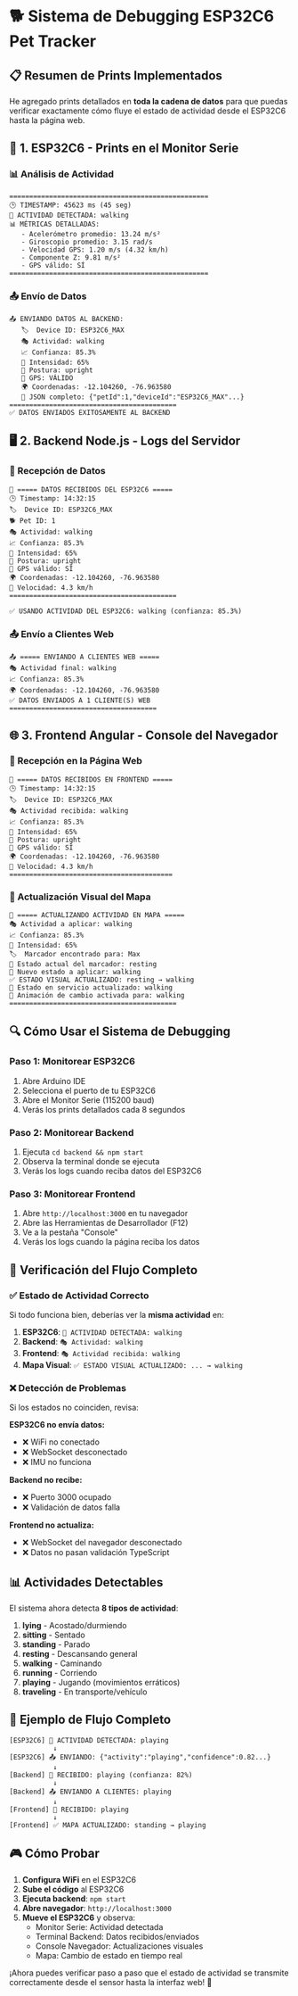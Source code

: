 # 🐕 Sistema de Debugging ESP32C6 Pet Tracker

## 📋 Resumen de Prints Implementados

He agregado prints detallados en **toda la cadena de datos** para que puedas verificar exactamente cómo fluye el estado de actividad desde el ESP32C6 hasta la página web.

## 🔧 1. ESP32C6 - Prints en el Monitor Serie

### 📊 Análisis de Actividad
```
==================================================
🕒 TIMESTAMP: 45623 ms (45 seg)
🎯 ACTIVIDAD DETECTADA: walking
📊 MÉTRICAS DETALLADAS:
   - Acelerómetro promedio: 13.24 m/s²
   - Giroscopio promedio: 3.15 rad/s
   - Velocidad GPS: 1.20 m/s (4.32 km/h)
   - Componente Z: 9.81 m/s²
   - GPS válido: SÍ
==================================================
```

### 📤 Envío de Datos
```
📤 ENVIANDO DATOS AL BACKEND:
   🏷️  Device ID: ESP32C6_MAX
   🎭 Actividad: walking
   📈 Confianza: 85.3%
   💪 Intensidad: 65%
   🧍 Postura: upright
   📍 GPS: VÁLIDO
   🌍 Coordenadas: -12.104260, -76.963580
   📡 JSON completo: {"petId":1,"deviceId":"ESP32C6_MAX"...}
==========================================
✅ DATOS ENVIADOS EXITOSAMENTE AL BACKEND
```

## 🖥️ 2. Backend Node.js - Logs del Servidor

### 📨 Recepción de Datos
```
📨 ===== DATOS RECIBIDOS DEL ESP32C6 =====
🕒 Timestamp: 14:32:15
🏷️  Device ID: ESP32C6_MAX
🐕 Pet ID: 1
🎭 Actividad: walking
📈 Confianza: 85.3%
💪 Intensidad: 65%
🧍 Postura: upright
📍 GPS válido: SÍ
🌍 Coordenadas: -12.104260, -76.963580
🏃 Velocidad: 4.3 km/h
==========================================

✅ USANDO ACTIVIDAD DEL ESP32C6: walking (confianza: 85.3%)
```

### 📤 Envío a Clientes Web
```
📤 ===== ENVIANDO A CLIENTES WEB =====
🎭 Actividad final: walking
📈 Confianza: 85.3%
🌍 Coordenadas: -12.104260, -76.963580
✅ DATOS ENVIADOS A 1 CLIENTE(S) WEB
=====================================
```

## 🌐 3. Frontend Angular - Console del Navegador

### 🔔 Recepción en la Página Web
```
🔔 ===== DATOS RECIBIDOS EN FRONTEND =====
🕒 Timestamp: 14:32:15
🏷️  Device ID: ESP32C6_MAX
🎭 Actividad recibida: walking
📈 Confianza: 85.3%
💪 Intensidad: 65%
🧍 Postura: upright
📍 GPS válido: SÍ
🌍 Coordenadas: -12.104260, -76.963580
🏃 Velocidad: 4.3 km/h
=========================================
```

### 🔄 Actualización Visual del Mapa
```
🔄 ===== ACTUALIZANDO ACTIVIDAD EN MAPA =====
🎭 Actividad a aplicar: walking
📈 Confianza: 85.3%
💪 Intensidad: 65%
🏷️  Marcador encontrado para: Max
🔄 Estado actual del marcador: resting
🎯 Nuevo estado a aplicar: walking
✅ ESTADO VISUAL ACTUALIZADO: resting → walking
🔄 Estado en servicio actualizado: walking
🎨 Animación de cambio activada para: walking
==========================================
```

## 🔍 Cómo Usar el Sistema de Debugging

### **Paso 1: Monitorear ESP32C6**
1. Abre Arduino IDE
2. Selecciona el puerto de tu ESP32C6
3. Abre el Monitor Serie (115200 baud)
4. Verás los prints detallados cada 8 segundos

### **Paso 2: Monitorear Backend**
1. Ejecuta `cd backend && npm start`
2. Observa la terminal donde se ejecuta
3. Verás los logs cuando reciba datos del ESP32C6

### **Paso 3: Monitorear Frontend**
1. Abre `http://localhost:3000` en tu navegador
2. Abre las Herramientas de Desarrollador (F12)
3. Ve a la pestaña "Console"
4. Verás los logs cuando la página reciba los datos

## 🎯 Verificación del Flujo Completo

### ✅ Estado de Actividad Correcto
Si todo funciona bien, deberías ver la **misma actividad** en:

1. **ESP32C6**: `🎯 ACTIVIDAD DETECTADA: walking`
2. **Backend**: `🎭 Actividad: walking`
3. **Frontend**: `🎭 Actividad recibida: walking`
4. **Mapa Visual**: `✅ ESTADO VISUAL ACTUALIZADO: ... → walking`

### ❌ Detección de Problemas

Si los estados no coinciden, revisa:

**ESP32C6 no envía datos:**
- ❌ WiFi no conectado
- ❌ WebSocket desconectado
- ❌ IMU no funciona

**Backend no recibe:**
- ❌ Puerto 3000 ocupado
- ❌ Validación de datos falla

**Frontend no actualiza:**
- ❌ WebSocket del navegador desconectado
- ❌ Datos no pasan validación TypeScript

## 📊 Actividades Detectables

El sistema ahora detecta **8 tipos de actividad**:

1. **lying** - Acostado/durmiendo
2. **sitting** - Sentado
3. **standing** - Parado
4. **resting** - Descansando general
5. **walking** - Caminando
6. **running** - Corriendo
7. **playing** - Jugando (movimientos erráticos)
8. **traveling** - En transporte/vehículo

## 🚀 Ejemplo de Flujo Completo

```
[ESP32C6] 🎯 ACTIVIDAD DETECTADA: playing
           ↓
[ESP32C6] 📤 ENVIANDO: {"activity":"playing","confidence":0.82...}
           ↓
[Backend] 📨 RECIBIDO: playing (confianza: 82%)
           ↓
[Backend] 📤 ENVIANDO A CLIENTES: playing
           ↓
[Frontend] 🔔 RECIBIDO: playing
           ↓
[Frontend] ✅ MAPA ACTUALIZADO: standing → playing
```

## 🎮 Cómo Probar

1. **Configura WiFi** en el ESP32C6
2. **Sube el código** al ESP32C6
3. **Ejecuta backend**: `npm start`
4. **Abre navegador**: `http://localhost:3000`
5. **Mueve el ESP32C6** y observa:
   - Monitor Serie: Actividad detectada
   - Terminal Backend: Datos recibidos/enviados
   - Console Navegador: Actualizaciones visuales
   - Mapa: Cambio de estado en tiempo real

¡Ahora puedes verificar paso a paso que el estado de actividad se transmite correctamente desde el sensor hasta la interfaz web! 🎯
